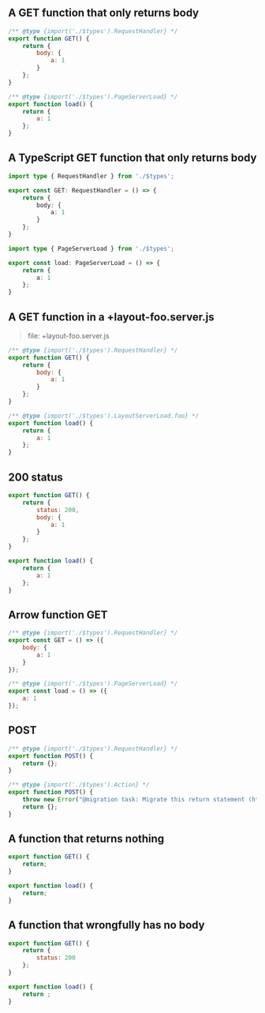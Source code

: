 ## A GET function that only returns body

```js before
/** @type {import('./$types').RequestHandler} */
export function GET() {
	return {
		body: {
			a: 1
		}
	};
}
```

```js after
/** @type {import('./$types').PageServerLoad} */
export function load() {
	return {
		a: 1
	};
}
```

## A TypeScript GET function that only returns body

```ts before
import type { RequestHandler } from './$types';

export const GET: RequestHandler = () => {
	return {
		body: {
			a: 1
		}
	};
}
```

```ts after
import type { PageServerLoad } from './$types';

export const load: PageServerLoad = () => {
	return {
		a: 1
	};
}
```

## A GET function in a +layout-foo.server.js

> file: +layout-foo.server.js

```js before
/** @type {import('./$types').RequestHandler} */
export function GET() {
	return {
		body: {
			a: 1
		}
	};
}
```

```js after
/** @type {import('./$types').LayoutServerLoad.foo} */
export function load() {
	return {
		a: 1
	};
}
```

## 200 status

```js before
export function GET() {
	return {
		status: 200,
		body: {
			a: 1
		}
	};
}
```

```js after
export function load() {
	return {
		a: 1
	};
}
```

## Arrow function GET

```js before
/** @type {import('./$types').RequestHandler} */
export const GET = () => ({
	body: {
		a: 1
	}
});
```

```js after
/** @type {import('./$types').PageServerLoad} */
export const load = () => ({
	a: 1
});
```

## POST

```js before
/** @type {import('./$types').RequestHandler} */
export function POST() {
	return {};
}
```

```js after
/** @type {import('./$types').Action} */
export function POST() {
	throw new Error("@migration task: Migrate this return statement (https://github.com/sveltejs/kit/discussions/5774#discussioncomment-3292699)");
	return {};
}
```

## A function that returns nothing

```js before
export function GET() {
	return;
}
```

```js after
export function load() {
	return;
}
```

## A function that wrongfully has no body

```js before
export function GET() {
	return {
		status: 200
	};
}
```

```js after
export function load() {
	return ;
}
```
